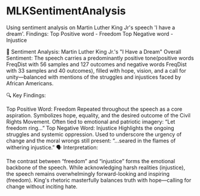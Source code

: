 # MLKSentimentAnalysis
Using sentiment analysis on Martin Luther King Jr's speech 'I have a dream'.
Findings:
  Top Positive word - Freedom
  Top Negative word - Injustice

🧠 Sentiment Analysis: Martin Luther King Jr.'s "I Have a Dream"
Overall Sentiment:
The speech carries a predominantly positive tone(positive words FreqDist with 56 samples and 127 outcomes and negative words FreqDist with 33 samples and 40 outcomes), filled with hope, vision, and a call for unity—balanced with mentions of the struggles and injustices faced by African Americans.

🔍 Key Findings:

Top Positive Word: Freedom
Repeated throughout the speech as a core aspiration.
Symbolizes hope, equality, and the desired outcome of the Civil Rights Movement.
Often tied to emotional and patriotic imagery:
“Let freedom ring…”
Top Negative Word: Injustice
Highlights the ongoing struggles and systemic oppression.
Used to underscore the urgency of change and the moral wrongs still present:
“...seared in the flames of withering injustice.”
🗣️ Interpretation:

The contrast between “freedom” and “injustice” forms the emotional backbone of the speech.
While acknowledging harsh realities (injustice), the speech remains overwhelmingly forward-looking and inspiring (freedom).
King's rhetoric masterfully balances truth with hope—calling for change without inciting hate.

